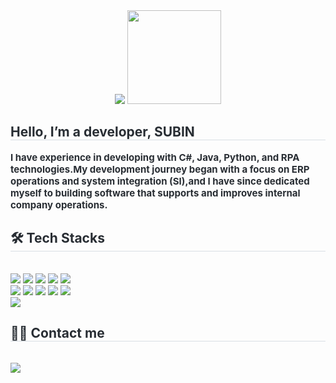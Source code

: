 <div align= "center">
    <img src="https://capsule-render.vercel.app/api?type=waving&color=gradient&height=120&text=&animation=&fontColor=000000&fontSize=70" />
    <img height="150" src="https://media.giphy.com/media/M9gbBd9nbDrOTu1Mqx/giphy.gif"  />
</div>
    <div style="text-align: left;"> 
    <h2 style="border-bottom: 1px solid #d8dee4; color: #282d33;"> Hello, I’m a developer, SUBIN </h2>  
    <div style="font-weight: 700; font-size: 15px; text-align: left; color: #282d33;"> I have experience in developing with C#, Java, Python, and RPA technologies.</li>My development journey began with a focus on ERP operations and system integration (SI),</li>and I have since dedicated myself to building software that supports and improves internal company operations.</li></li> </div> 
    </div>
    <div style="text-align: left;">
    <h2 style="border-bottom: 1px solid #d8dee4; color: #282d33;"> 🛠️ Tech Stacks </h2> <br> 
    <div style="margin: ; text-align: left;" "text-align: left;"> <img src="https://img.shields.io/badge/Android-3DDC84?style=for-the-badge&logo=Android&logoColor=white">
          <img src="https://img.shields.io/badge/C++-00599C?style=for-the-badge&logo=C%2B%2B&logoColor=white">
          <img src="https://img.shields.io/badge/Java-007396?style=for-the-badge&logo=Java&logoColor=white">
          <img src="https://img.shields.io/badge/Javascript-F7DF1E?style=for-the-badge&logo=Javascript&logoColor=white">
          <img src="https://img.shields.io/badge/Oracle-F80000?style=for-the-badge&logo=Oracle&logoColor=white">
          <br/><img src="https://img.shields.io/badge/MySQL-4479A1?style=for-the-badge&logo=MySQL&logoColor=white">
          <img src="https://img.shields.io/badge/Spring Boot-6DB33F?style=for-the-badge&logo=Spring Boot&logoColor=white">
          <img src="https://img.shields.io/badge/MariaDB-003545?style=for-the-badge&logo=MariaDB&logoColor=white">
          <img src="https://img.shields.io/badge/HTML5-E34F26?style=for-the-badge&logo=HTML5&logoColor=white">
          <img src="https://img.shields.io/badge/Express-000000?style=for-the-badge&logo=Express&logoColor=white">
          <br/><img src="https://img.shields.io/badge/Python-3776AB?style=for-the-badge&logo=Python&logoColor=white">
          </div>
    </div>
    <div style="text-align: left;">
    <h2 style="border-bottom: 1px solid #d8dee4; color: #282d33;"> 🧑‍💻 Contact me </h2> <br> 
    <div style="text-align: left;"> <a href=mailto:subinasa231@gmail.com> <img src="https://img.shields.io/badge/Gmail-EA4335?style=for-the-badge&logo=Gmail&logoColor=white&link=mailto:subinasa231@gmail.com"> </a>
          </div>  <br> 
    <div style="text-align: left;">  </div> 
   
    

